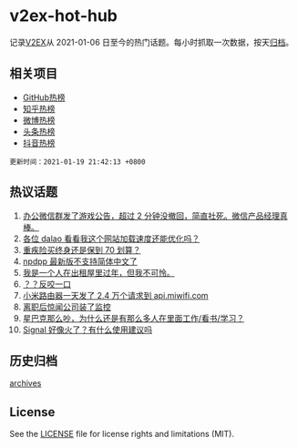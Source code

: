 # v2ex-hot-hub

 记录[V2EX](https://www.v2ex.com/)从 2021-01-06 日至今的热门话题。每小时抓取一次数据，按天[归档](archives)。
 
 ## 相关项目

- [GitHub热榜](https://github.com/lonnyzhang423/github-hot-hub)
- [知乎热榜](https://github.com/lonnyzhang423/zhihu-hot-hub)
- [微博热榜](https://github.com/lonnyzhang423/weibo-hot-hub)
- [头条热榜](https://github.com/lonnyzhang423/toutiao-hot-hub)
- [抖音热榜](https://github.com/lonnyzhang423/douyin-hot-hub)


 `更新时间：2021-01-19 21:42:13 +0800`

## 热议话题

1. [办公微信群发了游戏公告，超过 2 分钟没撤回，简直社死。微信产品经理真棒。](https://www.v2ex.com/t/746231)
1. [各位 dalao 看看我这个网站加载速度还能优化吗？](https://www.v2ex.com/t/746175)
1. [重疾险买终身还是保到 70 划算？](https://www.v2ex.com/t/746164)
1. [npdpp 最新版不支持简体中文了](https://www.v2ex.com/t/746252)
1. [我是一个人在出租屋里过年，但我不可怜。](https://www.v2ex.com/t/746172)
1. [？？反咬一口](https://www.v2ex.com/t/746267)
1. [小米路由器一天发了 2.4 万个请求到 api.miwifi.com](https://www.v2ex.com/t/746094)
1. [离职后惊闻公司装了监控](https://www.v2ex.com/t/746299)
1. [星巴克那么吵，为什么还是有那么多人在里面工作/看书/学习？](https://www.v2ex.com/t/746322)
1. [Signal 好像火了？有什么使用建议吗](https://www.v2ex.com/t/746147)

## 历史归档

[archives](archives)

## License

See the [LICENSE](LICENSE) file for license rights and limitations (MIT).

